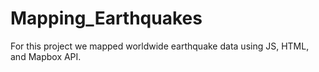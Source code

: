 # Mapping_Earthquakes

For this project we mapped worldwide earthquake data using JS, HTML, and Mapbox API. 

